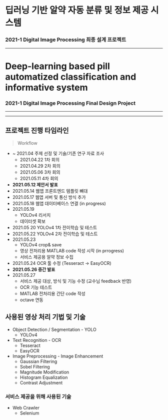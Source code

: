 # 딥러닝 기반 알약 자동 분류 및 정보 제공 시스템

### 2021-1 Digital Image Processing 최종 설계 프로젝트


---


# Deep-learning based pill automatized classification and informative system

### 2021-1 Digital Image Processing Final Design Project

---
---

## 프로젝트 진행 타임라인 

> Workflow

- ~ 2021.04 주제 선정 및 기술/기존 연구 자료 조사
    - 2021.04.22 1차 회의
    - 2021.04.29 2차 회의
    - 2021.05.06 3차 회의
    - 2021.05.11 4차 회의
- **2021.05.12 제안서 발표**
- 2021.05.14 웹앱 프론트엔드 템플릿 뼈대
- 2021.05.17 웹앱 서버 및 통신 방식 추가
- 2021.05.18 웹앱 데이터베이스 연결 (in progress)
- 2021.05.19 
    - YOLOv4 리서치
    - 데이터셋 확보
- 2021.05 20 YOLOv4 1차 전이학습 및 테스트
- 2021.05.22 YOLOv4 2차 전이학습 및 테스트
- 2021.05.23 
    - YOLOv4 crop& save
    - 영상 전처리용 MATLAB code 작성 시작 (in prrogress)
    - 서비스 제공용 알약 정보 수집
- 2021.05.24 OCR 툴 수정 (Tesseract -> EasyOCR)
- **2021.05.26 중간 발표**
- 2021.05.27
    - 서비스 제공 대상, 방식 및 기능 수정 (교수님 feedback 반영)
    - OCR 기능 테스트
    - MATLAB 전처리용 간단 code 작성
    - octave 연동


## 사용된 영상 처리 기법 및 기술

- Object Detection / Segmentation - YOLO
    - YOLOv4
- Text Recognition - OCR 
    - Tesseract
    - EasyOCR
- Image Preprocessing - Image Enhancement
    - Gaussian Filtering
    - Sobel Filtering
    - Magnitude Modification
    - Histogram Equalization
    - Contrast Adjustment
 
 ### 서비스 제공을 위해 사용된 기술
 - Web Crawler
    - Selenium

